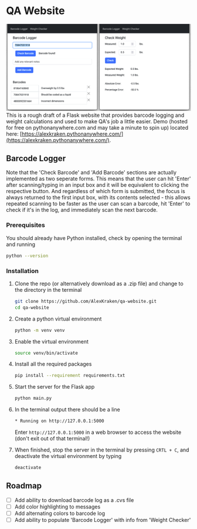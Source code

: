 # QA Website
[![QA Website Screen Shot][website-screenshot]](https://github.com/AlexKraken/qa-website)
This is a rough draft of a Flask website that provides barcode logging and weight calculations and used to make QA's job a little easier. 
Demo (hosted for free on pythonanywhere.com and may take a minute to spin up) located here: [https://alexkraken.pythonanywhere.com/](https://alexkraken.pythonanywhere.com/).

## Barcode Logger

Note that the 'Check Barcode' and 'Add Barcode' sections are actually implemented as two seperate forms. This means that the user can hit 'Enter' after scanning/typing in an input box and it will be equivalent to clicking the respective button. And regardless of which form is submitted, the focus is always returned to the first input box, with its contents selected - this allows repeated scanning to be faster as the user can scan a barcode, hit 'Enter' to check if it's in the log, and immediately scan the next barcode.


### Prerequisites
You should already have Python installed, check by opening the terminal and running
```sh
python --version
```

### Installation
1. Clone the repo (or alternatively download as a .zip file) and change to the directory in the terminal
   ```sh
   git clone https://github.com/AlexKraken/qa-website.git
   cd qa-website
   ```
   
2. Create a python virtual environment
   ```sh
   python -m venv venv
   ```
      
3. Enable the virtual environment
   ```sh
   source venv/bin/activate
   ```
      
4. Install all the required packages
   ```sh
   pip install --requirement requirements.txt
   ```
      
5. Start the server for the Flask app
   ```sh
   python main.py
   ```
      
6. In the terminal output there should be a line
   ```sh
   * Running on http://127.0.0.1:5000
   ```
      
   Enter `http://127.0.0.1:5000` in a web browser to access the website (don't exit out of that terminal!)
      
7. When finished, stop the server in the terminal by pressing `CRTL + C`, and deactivate the virtual environment by typing
   ```sh
   deactivate
   ```
      

## Roadmap


- [ ] Add ability to download barcode log as a .cvs file
- [ ] Add color highlighting to messages
- [ ] Add alternating colors to barcode log
- [ ] Add ability to populate 'Barcode Logger' with info from 'Weight Checker'

[website-screenshot]: images/screenshot.png
